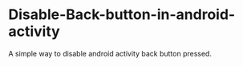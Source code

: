 # Disable-Back-button-in-android-activity
A simple way to disable android activity back button pressed. 
